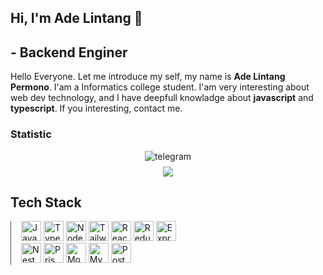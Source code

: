 ## Hi, I'm Ade Lintang 👋

## - Backend Enginer

Hello Everyone. Let me introduce my self, my name is **Ade Lintang Permono**. I'am a Informatics college student. I'am very interesting about web dev technology, and I have deepfull knowladge about **javascript** and **typescript**. If you interesting, contact me.

### Statistic

<div align="center" style="padding: 0 20px;">
<img alt="telegram" src="https://www.codewars.com/users/pemulaCode/badges/micro" style="margin-bottom: 8px;">
<br/>
<!-- <a href="https://github.com/adelintang">
  <img height="180em" src="https://github-readme-stats-eight-theta.vercel.app/api?username=adelintang&show_icons=true&theme=tokyonight&include_all_commits=true&count_private=true" /></a> -->
  <img src="https://github-readme-stats-eight-theta.vercel.app/api/top-langs/?username=adelintang&layout=compact&langs_count=8&theme=tokyonight" />
</div>

## Tech Stack

<div style="border-left: 1.5px solid #595957; padding: 0 1rem ;width: 50%">
<img width="32" src="https://img.icons8.com/color/48/000000/javascript--v1.png" alt="JavaScript" title="JavaScript"/>
<img width="32" src="https://img.icons8.com/color/48/000000/typescript.png" alt="TypeScript" title="TypeScript"/>
<img width="32" src="https://img.icons8.com/fluency/48/000000/node-js.png" alt="Node.js" title="Node.js"/>
<img width="32" src="https://img.icons8.com/color/48/000000/tailwindcss.png" alt="Tailwindcss" title="Tailwindcss"/>
<img width="32" src="https://img.icons8.com/external-tal-revivo-color-tal-revivo/48/000000/external-react-a-javascript-library-for-building-user-interfaces-logo-color-tal-revivo.png" alt="ReactJS" title="ReactJS"/>
<img width="32" src="https://img.icons8.com/color/48/000000/redux.png" alt="Redux" title="Redux"/>
<img width="32" src="https://img.icons8.com/color/48/000000/express-js.png" alt="ExpressJS" title="ExpressJS"/>
<img width="32" src="https://img.icons8.com/color/48/000000/nestjs.png" alt="NestJS" title="NestJS"/>
<img width="32" src="https://img.icons8.com/color/48/000000/prisma-orm.png" alt="Prisma" title="Prisma"/>
<img width="32" src="https://img.icons8.com/color/48/000000/mongodb.png" alt="MongoDB" title="MongoDB"/>
<img width="32" src="https://img.icons8.com/color/48/000000/mysql.png" alt="MySQL" title="MySQL"/>
<img width="32" src="https://img.icons8.com/color/48/000000/postgreesql.png" alt="PostgreSQL" title="PostgreSQL"/>
</div>
